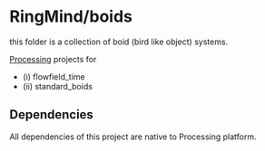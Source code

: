 # RingMind/boids

this folder is a collection of boid (bird like object) systems.

[Processing](https://processing.org/) projects for 

* (i)   flowfield_time
* (ii)  standard_boids

## Dependencies

All dependencies of this project are native to Processing platform.


